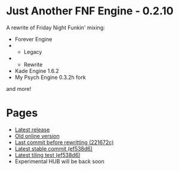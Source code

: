 # Just Another FNF Engine - 0.2.10

A rewrite of Friday Night Funkin' mixing:
- Forever Engine
- - Legacy 
- - Rewrite
- Kade Engine 1.6.2 
- My Psych Engine 0.3.2h fork

and more!

# Pages

- [Latest release](https://funkin.sancopublic.com/)
- [Old online version](https://onlinefunky.pages.dev/)
- [Last commit before rewritting (221672c)](https://funkye.pages.dev/)
- [Latest stable commit (ef538d6)](https://hxstest.funkye.pages.dev/)
- [Latest tiling test (ef538d6)](https://tiless.funkye.pages.dev/)
- Experimental HUB will be back soon
